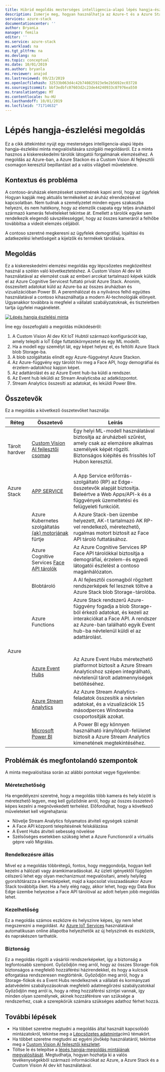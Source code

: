 ```yaml
---
title: Hibrid megoldás mesterséges intelligencia-alapú lépés hangja-észlelési minta megvalósításához az Azure és a Azure Stack használatával
description: Ismerje meg, hogyan használhatja az Azure-t és a Azure Stack szolgáltatásokat a kereskedelmi tárolók forgalmának elemzésére szolgáló AI-alapú lépés hangja-észlelési minta megvalósításához.
services: azure-stack
documentationcenter: ''
author: BryanLa
manager: femila
editor: ''
ms.service: azure-stack
ms.workload: na
ms.tgt_pltfrm: na
ms.devlang: na
ms.topic: conceptual
ms.date: 10/01/2019
ms.author: bryanla
ms.reviewer: anajod
ms.lastreviewed: 09/23/2019
ms.openlocfilehash: 32533b063d4c42b740825923e9e2b5692ec03728
ms.sourcegitcommit: bbf3edbfc07603d2c23de44240933c07976ea550
ms.translationtype: MT
ms.contentlocale: hu-HU
ms.lasthandoff: 10/01/2019
ms.locfileid: "71714632"
---
```

# <a name="footfall-detection-solution"></a>Lépés hangja-észlelési megoldás

Ez a cikk áttekintést nyújt egy mesterséges intelligencia-alapú lépés hangja-észlelési minta megvalósítására szolgáló megoldásról. Ez a minta hasznos a kiskereskedelmi tárolók látogatói forgalmának elemzéséhez. A megoldás az Azure-ban, a Azure Stackon és a Custom Vision AI fejlesztői csomagon keresztül bepillantást ad a valós világbeli műveletekre.

## <a name="context-and-problem"></a>Kontextus és probléma

A contoso-áruházak elemzéseket szeretnének kapni arról, hogy az ügyfelek Hogyan kapják meg aktuális termékeiket az áruház elrendezésével kapcsolatban. Nem tudnak a személyzetet minden egyes szakaszba helyezni, és nem hatékony, hogy az elemzők csapata egy teljes áruházból származó kamerás felvételeket tekintse át. Emellett a tárolók egyike sem rendelkezik elegendő sávszélességgel, hogy az összes kameráról a felhőbe továbbítsa a videót elemzés céljából. 

A contoso szeretné megkeresni az ügyfelek demográfiai, lojalitási és adatkezelési lehetőségeit a kijelzők és termékek tárolására.

## <a name="solution"></a>Megoldás

Ez a kiskereskedelmi elemzési megoldás egy lépcsőzetes megközelítést használ a szélén való következtetéshez. A Custom Vision AI dev kit használatával az elemzést csak az emberi arcokat tartalmazó képek küldik el az Azure Cognitive Servicest futtató privát Azure Stack. Anonim, összesített adatokat küld az Azure-ba az összes áruházban és vizualizációban Power BI. A peremhálózat és a nyilvános felhő együttes használatával a contoso kihasználhatja a modern AI-technológiák előnyeit. Ugyanakkor továbbra is megfelel a vállalati szabályzatoknak, és tiszteletben tartja ügyfelei magánéletét.

[![Lépés hangja észlelési minta](media/hybrid-pattern-ai-footfall-detection/solution-architecture.png)](media/hybrid-pattern-ai-footfall-detection/solution-architecture.png)

Íme egy összefoglaló a megoldás működéséről: 

1. A Custom Vision AI dev Kit IoT Hubtól származó konfigurációt kap, amely telepíti a IoT Edge futtatókörnyezetet és egy ML modellt.
2. Ha a modell egy személyt lát, egy képet helyez el, és feltölti Azure Stack blob Storage-ba. 
3. A blob szolgáltatás elindít egy Azure-függvényt Azure Stackon. 
4. Az Azure-függvény egy tárolót hív meg a Face API, hogy demográfiai és érzelem-adatokhoz kapjon képet.
5. Az adattárolást és az Azure Event hub-ba küldi a rendszer.
6. Az Event hub leküldi az Stream Analyticsba az adatközpontot.
7. Stream Analytics összesíti az adatokat, és leküldi Power BIre.

## <a name="components"></a>Összetevők

Ez a megoldás a következő összetevőket használja:

| Réteg | Összetevő | Leírás |
|----------|-----------|-------------|
| Tárolt hardver | [Custom Vision AI fejlesztői csomag](https://azure.github.io/Vision-AI-DevKit-Pages/) | Egy helyi ML-modell használatával biztosítja az áruházbeli szűrést, amely csak az elemzésre alkalmas személyek képét rögzíti. Biztonságos kiépítés és frissítés IoT Hubon keresztül.<br><br>|
| Azure Stack | [APP SERVICE](../operator/azure-stack-app-service-overview.md) | A App Service erőforrás-szolgáltató (RP) az Edge-összetevők alapját biztosítja. Beleértve a Web Apps/API-k és a függvények üzemeltetési és felügyeleti funkcióit. |
| | Azure Kubernetes szolgáltatás [(ak) motorjának](https://github.com/Azure/aks-engine) fürtje | A Azure Stack-ben üzembe helyezett, AK-t tartalmazó AK RP-vel rendelkező, méretezhető, rugalmas motort biztosít az Face API tároló futtatásához. |
| | Azure Cognitive Services [Face API tárolók](/azure/cognitive-services/face/face-how-to-install-containers)| Az Azure Cognitive Services RP Face API tárolókkal biztosítja a demográfiai, érzelem-és egyedi látogatói észlelést a contoso magánhálózaton. |
| | Blobtároló | A AI fejlesztői csomagból rögzített rendszerképek fel lesznek töltve a Azure Stack blob Storage-tárolóba. |
| | Azure Functions | Azure Stack rendszerű Azure-függvény fogadja a blob Storage-ból érkező adatokat, és kezeli az interakciókat a Face API. A rendszer az Azure-ban található egyik Event hub-ba névtelenül küldi el az adattárolást.<br><br>|
| Azure |  |  |
|  | [Azure Event Hubs](/azure/event-hubs/) | Az Azure Event Hubs méretezhető platformot biztosít a Azure Stream Analyticshoz szépen integrálható, névtelenül tárolt adatmennyiségek betöltéséhez. |
|  | [Azure Stream Analytics](/azure/stream-analytics/) | Az Azure Stream Analytics-feladatok összesítik a névtelen adatokat, és a vizualizációk 15 másodperces Windowsba csoportosítják azokat. |
|  | [Microsoft Power BI](https://powerbi.microsoft.com/) | A Power BI egy könnyen használható irányítópult-felületet biztosít a Azure Stream Analytics kimenetének megtekintéséhez. |

## <a name="issues-and-considerations"></a>Problémák és megfontolandó szempontok

A minta megvalósítása során az alábbi pontokat vegye figyelembe:

### <a name="scalability"></a>Méretezhetőség 

Ha engedélyezni szeretné, hogy a megoldás több kamera és hely között is méretezhető legyen, meg kell győződnie arról, hogy az összes összetevő képes kezelni a megnövekedett terhelést. Előfordulhat, hogy a következő műveleteket kell végrehajtania:

- Növelje Stream Analytics folyamatos átviteli egységek számát
- A Face API központi telepítésének felskálázása
- A Event Hubs átviteli sebesség növelése
- Szélsőséges esetekben szükség lehet a Azure Functionsról a virtuális gépre való Migrálás.

### <a name="availability"></a>Rendelkezésre állás

Mivel ez a megoldás többrétegű, fontos, hogy meggondolja, hogyan kell kezelni a hálózati vagy áramkimaradásokat. Az üzleti igényektől függően célszerű lehet egy olyan mechanizmust megvalósítani, amely helyileg gyorsítótárazza a lemezképeket, majd a kapcsolat visszaadásakor Azure Stack továbbítja őket. Ha a hely elég nagy, akkor lehet, hogy egy Data Box Edge üzembe helyezése a Face API tárolóval az adott helyen jobb megoldás lehet.

### <a name="manageability"></a>Kezelhetőség

Ez a megoldás számos eszközre és helyszínre képes, így nem lehet megszerezni a megoldást. Az [Azure IoT Services](/azure/iot-fundamentals/) használatával automatikusan online állapotba helyezhetők az új helyszínek és eszközök, és naprakészen tarthatók. 

### <a name="security"></a>Biztonság

Ez a megoldás rögzíti a vásárlói rendszerképeket, így a biztonság a legfontosabb szempont. Győződjön meg arról, hogy az összes Storage-fiók biztonságos a megfelelő hozzáférési házirendekkel, és hogy a kulcsok elforgatása rendszeresen megtörténik. Győződjön meg arról, hogy a Storage-fiókok és a Event Hubs rendelkeznek a vállalati és kormányzati adatvédelmi szabályozásoknak megfelelő adatmegőrzési szabályzatokkal Győződjön meg arról is, hogy a réteg hozzáférési szintjei vannak, így minden olyan személynek, akinek hozzáférésre van szüksége a rendszerhez, csak a szerepkörük számára szükséges adathoz férhet hozzá.

## <a name="next-steps"></a>További lépések

- Ha többet szeretne megtudni a megoldás által használt kapcsolódó mintázatokról, tekintse meg a [Lépcsőzetes adatminta](azure-stack-solution-staged-data.md)című témakört. 
- Ha többet szeretne megtudni az egyéni jövőkép használatáról, tekintse meg a [Custom Vision AI fejlesztői készletet](https://azure.github.io/Vision-AI-DevKit-Pages/). 
- Töltse le és telepítse a [lépés hangja-megoldás mintájának megvalósítását](https://github.com/Azure-Samples/azure-intelligent-edge-patterns/tree/master/footfall-analysis). Megtudhatja, hogyan hozhatja ki a valós tevékenységekből származó információkat az Azure, a Azure Stack és a Custom Vision AI dev kit használatával.   
